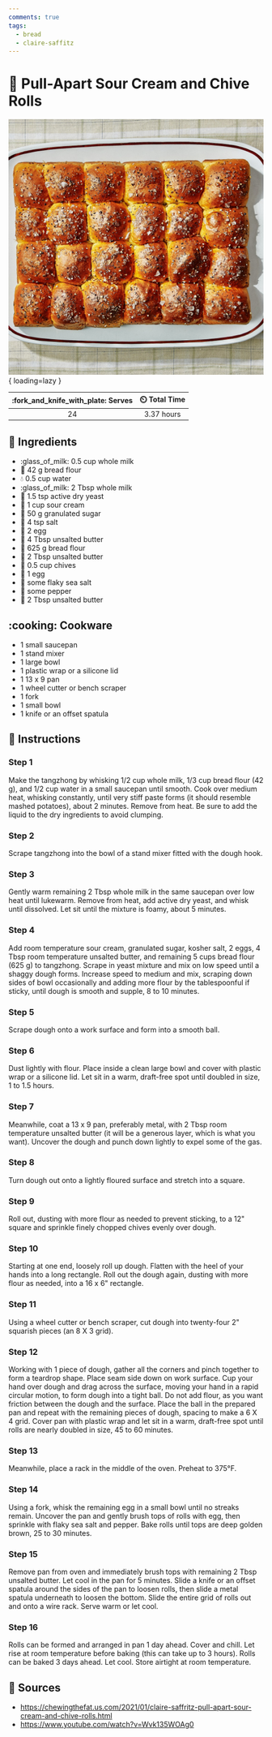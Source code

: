```yaml
---
comments: true
tags:
  - bread
  - claire-saffitz
---
```

# :bread: Pull-Apart Sour Cream and Chive Rolls

![Pull-Apart Sour Cream and Chive Rolls][1]{ loading=lazy }

| :fork_and_knife_with_plate: Serves | :timer_clock: Total Time |
|:----------------------------------:|:-----------------------: |
| 24 | 3.37 hours |

## :salt: Ingredients

- :glass_of_milk: 0.5 cup whole milk
- :ear_of_rice: 42 g bread flour
- :droplet: 0.5 cup water
- :glass_of_milk: 2 Tbsp whole milk
- :microbe: 1.5 tsp active dry yeast
- :rice: 1 cup sour cream
- :candy: 50 g granulated sugar
- :salt: 4 tsp salt
- :egg: 2 egg
- :butter: 4 Tbsp unsalted butter
- :ear_of_rice: 625 g bread flour
- :butter: 2 Tbsp unsalted butter
- :herb: 0.5 cup chives
- :egg: 1 egg
- :salt: some flaky sea salt
- :salt: some pepper
- :butter: 2 Tbsp unsalted butter

## :cooking: Cookware

- 1 small saucepan
- 1 stand mixer
- 1 large bowl
- 1 plastic wrap or a silicone lid
- 1 13 x 9 pan
- 1 wheel cutter or bench scraper
- 1 fork
- 1 small bowl
- 1 knife or an offset spatula

## :pencil: Instructions

### Step 1

Make the tangzhong by whisking 1/2 cup whole milk, 1/3 cup bread flour (42 g), and 1/2 cup water in a small saucepan
until smooth. Cook over medium heat, whisking constantly, until very stiff paste forms (it should resemble mashed
potatoes), about 2 minutes. Remove from heat. Be sure to add the liquid to the dry ingredients to avoid clumping.

### Step 2

Scrape tangzhong into the bowl of a stand mixer fitted with the dough hook.

### Step 3

Gently warm remaining 2 Tbsp whole milk in the same saucepan over low heat until lukewarm. Remove from heat, add active
dry yeast, and whisk until dissolved. Let sit until the mixture is foamy, about 5 minutes.

### Step 4

Add room temperature sour cream, granulated sugar, kosher salt, 2 eggs, 4 Tbsp room temperature unsalted butter, and
remaining 5 cups bread flour (625 g) to tangzhong. Scrape in yeast mixture and mix on low speed until a shaggy dough
forms. Increase speed to medium and mix, scraping down sides of bowl occasionally and adding more flour by the
tablespoonful if sticky, until dough is smooth and supple, 8 to 10 minutes.

### Step 5

Scrape dough onto a work surface and form into a smooth ball.

### Step 6

Dust lightly with flour. Place inside a clean large bowl and cover with plastic wrap or a silicone lid. Let sit in a
warm, draft-free spot until doubled in size, 1 to 1.5 hours.

### Step 7

Meanwhile, coat a 13 x 9 pan, preferably metal, with 2 Tbsp room temperature unsalted butter (it will be a generous
layer, which is what you want). Uncover the dough and punch down lightly to expel some of the gas.

### Step 8

Turn dough out onto a lightly floured surface and stretch into a square.

### Step 9

Roll out, dusting with more flour as needed to prevent sticking, to a 12" square and sprinkle finely chopped chives
evenly over dough.

### Step 10

Starting at one end, loosely roll up dough. Flatten with the heel of your hands into a long rectangle. Roll out the
dough again, dusting with more flour as needed, into a 16 x 6" rectangle.

### Step 11

Using a wheel cutter or bench scraper, cut dough into twenty-four 2" squarish pieces (an 8 X 3 grid).

### Step 12

Working with 1 piece of dough, gather all the corners and pinch together to form a teardrop shape. Place seam side down
on work surface. Cup your hand over dough and drag across the surface, moving your hand in a rapid circular motion, to
form dough into a tight ball. Do not add flour, as you want friction between the dough and the surface. Place the ball
in the prepared pan and repeat with the remaining pieces of dough, spacing to make a 6 X 4 grid. Cover pan with plastic
wrap and let sit in a warm, draft-free spot until rolls are nearly doubled in size, 45 to 60 minutes.

### Step 13

Meanwhile, place a rack in the middle of the oven. Preheat to 375°F.

### Step 14

Using a fork, whisk the remaining egg in a small bowl until no streaks remain. Uncover the pan and gently brush tops of
rolls with egg, then sprinkle with flaky sea salt and pepper. Bake rolls until tops are deep golden brown, 25 to 30
minutes.

### Step 15

Remove pan from oven and immediately brush tops with remaining 2 Tbsp unsalted butter. Let cool in the pan for 5
minutes. Slide a knife or an offset spatula around the sides of the pan to loosen rolls, then slide a metal spatula
underneath to loosen the bottom. Slide the entire grid of rolls out and onto a wire rack. Serve warm or let cool.

### Step 16

Rolls can be formed and arranged in pan 1 day ahead. Cover and chill. Let rise at room temperature before baking (this
can take up to 3 hours). Rolls can be baked 3 days ahead. Let cool. Store airtight at room temperature.

## :link: Sources

- <https://chewingthefat.us.com/2021/01/claire-saffritz-pull-apart-sour-cream-and-chive-rolls.html>
- <https://www.youtube.com/watch?v=Wvk135WOAg0>

[1]: <../assets/images/pull-apart-sour-cream-and-chive-rolls.jpg>
